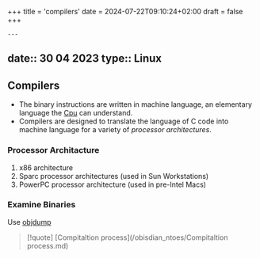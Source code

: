 +++
title = 'compilers'
date = 2024-07-22T09:10:24+02:00
draft = false
+++

    ---
date:: 30 04 2023
type:: Linux
---
## Compilers 
- The binary  instructions are
written in machine language, an elementary language the [Cpu](/obisdian_ntoes/notes_obsidian/Linux/Kernel/Cpu.md) can understand. 
- Compilers are designed to translate the language of C code into machine language for a variety of *processor architectures*.

### Processor Architacture 

1. x86 architecture
2. Sparc processor architectures                              (used in Sun Workstations)
3. PowerPC processor architecture                           (used in pre-Intel Macs)

### Examine Binaries 

Use [objdump](/obisdian_ntoes/objdump.md)


>[!quote] [Compitaltion process](/obisdian_ntoes/Compitaltion process.md)